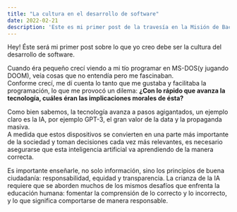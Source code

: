 ```yaml
---
title: "La cultura en el desarrollo de software"
date: 2022-02-21
description: 'Este es mi primer post de la travesía en la Misión de Backend con Node JS de Launch X.'
---
```


Hey! Éste será mi primer post sobre lo que yo creo debe ser la cultura del desarrollo de software.

Cuando éra pequeño crecí viendo a mi tío programar en MS-DOS(y jugando DOOM), veía cosas que no entendía pero me fascinaban.\
Conforme crecí, me dí cuenta lo tanto que me gustaba y facilitaba la programación,
lo que me provocó un dilema: **¿Con lo rápido que avanza la tecnología, cuáles éran las implicaciones morales de ésta?**

Como bien sabemos, la tecnología avanza a pasos agigantados, un ejemplo claro es la IA, por ejemplo GPT-3,
el gran valor de la data y la propaganda masiva.\
A medida que estos dispositivos se convierten en una parte más importante de la sociedad y toman decisiones cada vez más relevantes, 
es necesario asegurarse que esta inteligencia artificial va aprendiendo de la manera correcta.

Es importante enseñarle, no solo información, sino los principios de buena ciudadanía: responsabilidad, equidad y transparencia. 
La crianza de la IA requiere que se aborden muchos de los mismos desafíos que enfrenta la educación humana:
fomentar la comprensión de lo correcto y lo incorrecto, y lo que significa comportarse de manera responsable.




